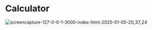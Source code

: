# Calculator
![screencapture-127-0-0-1-3000-index-html-2025-01-05-20_37_24](https://github.com/user-attachments/assets/cd6ca6d8-c3f9-44fa-8340-3d0d692ddf72)
